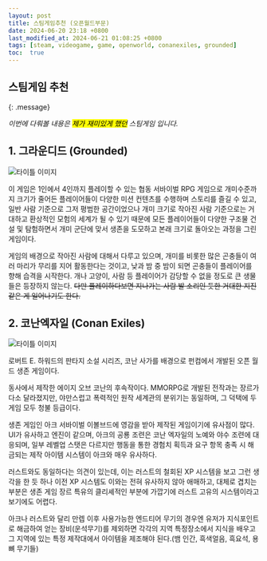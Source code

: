 ```yaml
---
layout: post
title: 스팀게임추천 (오픈월드부문)
date: 2024-06-20 23:18 +0800
last_modified_at: 2024-06-21 01:08:25 +0800
tags: [steam, videogame, game, openworld, conanexiles, grounded]
toc:  true
---
```

## 스팀게임 추천
{: .message}

<em>이번에 다뤄볼 내용은 <marK>제가 재미있게 했던</mark> 스팀게임 입니다.</em>

## 1. 그라운디드 (Grounded)

<img src="https://i.namu.wiki/i/mJnJd9ybu7j0L2s6IE0Az0saCgx-vsabEq8r6aClOSQq7n547K-8sZb6g29iiqPqURtNMDVONcQCTTXsv45ckr5v3_s9-yYCD6SrWtM0tnRZIOhsgalIdUrJc-GwVJCeEm8sHwGI9cGC2Sxg0mnBOw.webp" alt="타이틀 이미지" title="그라운디드">


이 게임은 1인에서 4인까지 플레이할 수 있는 협동 서바이벌 RPG 게임으로 개미수준까지 크기가 줄어든 플레이어들이 다양한 미션 컨텐츠를 수행하며 스토리를 즐길 수 있고, 일반 사람 기준으로 그저 평범한 공간이었으나 개미 크기로 작아진 사람 기준으로는 거대하고 환상적인 모험의 세계가 될 수 있기 때문에 모든 플레이어들이 다양한 구조물 건설 및 탐험하면서 개미 군단에 맞서 생존을 도모하고 본래 크기로 돌아오는 과정을 그린 게임이다.

게임의 배경으로 작아진 사람에 대해서 다루고 있으며, 개미를 비롯한 많은 곤충들이 여러 마리가 무리를 지어 활동한다는 것이고, 낮과 밤 중 밤이 되면 곤충들이 플레이어를 향해 습격을 시작한다. 개나 고양이, 사람 등 플레이어가 감당할 수 없을 정도로 큰 생물들은 등장하지 않는다. <del>다만 플레이하다보면 지나가는 사람 발 소리인 듯한 거대한 지진같은 게 일어나기도 한다.</del>

## 2. 코난엑자일 (Conan Exiles)

<img src="https://cdn-ext.fanatical.com/production/product/1280x720/1e67cc37-ce5d-4acd-b3da-37aa2d5ada8b.jpeg" alt="타이틀 이미지" title="코난 엑자일">


로버트 E. 하워드의 판타지 소설 시리즈, 코난 사가를 배경으로 펀컴에서 개발된 오픈 월드 생존 게임이다.

동사에서 제작한 에이지 오브 코난의 후속작이다. MMORPG로 개발된 전작과는 장르가 다소 달라졌지만, 야만스럽고 폭력적인 원작 세계관의 분위기는 동일하며, 그 덕택에 두 게임 모두 청불 등급이다.

생존 게임인 아크 서바이벌 이볼브드에 영감을 받아 제작된 게임이기에 유사점이 많다. UI가 유사하고 엔진이 같으며, 아크의 공룡 조련은 코난 엑자일의 노예와 야수 조련에 대응되며, 일부 레벨업 스탯은 다르지만 행동을 통한 경험치 획득과 요구 항목 충족 시 해금되는 제작 아이템 시스템이 아크와 매우 유사하다.

러스트와도 동일하다는 의견이 있는데, 이는 러스트의 철회된 XP 시스템을 보고 그런 생각을 한 듯 하나 이전 XP 시스템도 이와는 전혀 유사하지 않아 애매하고, 대체로 겹치는 부분은 생존 게임 장르 특유의 클리셰적인 부분에 가깝기에 러스트 고유의 시스템이라고 보기에도 어렵다.

아크나 러스트와 달리 만렙 이후 사용가능한 엔드티어 무기의 경우엔 유저가 지식포인트로 해금하여 얻는 장비(운석무기)를 제외하면 각각의 지역 특정장소에서 지식을 배우고 그 지역에 있는 특정 제작대에서 아이템을 제조해야 된다.(뱀 인간, 흑색얼음, 흑요석, 용뼈 무기들)

